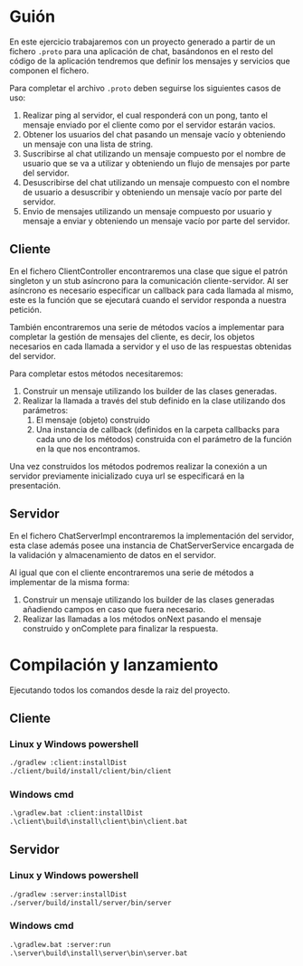 # Guión

En este ejercicio trabajaremos con un proyecto generado a partir de un fichero ```.proto``` para una aplicación de chat, basándonos en el resto del código de la aplicación tendremos que definir los mensajes y servicios que componen el fichero.

Para completar el archivo ```.proto``` deben seguirse los siguientes casos de uso:
1. Realizar ping al servidor, el cual responderá con un pong, tanto el mensaje enviado por el cliente como por el servidor estarán vacios.
2. Obtener los usuarios del chat pasando un mensaje vacío y obteniendo un mensaje con una lista de string.
3. Suscribirse al chat utilizando un mensaje compuesto por el nombre de usuario que se va a utilizar y obteniendo un flujo de mensajes por parte del servidor.
4. Desuscribirse del chat utilizando un mensaje compuesto con el nombre de usuario a desuscribir y obteniendo un mensaje vacío por parte del servidor.
5. Envio de mensajes utilizando un mensaje compuesto por usuario y mensaje a enviar y obteniendo un mensaje vacío por parte del servidor.
## Cliente
En el fichero ClientController encontraremos una clase que sigue el patrón singleton y un stub asíncrono para la comunicación cliente-servidor. Al ser asíncrono es necesario especificar un callback para cada llamada al mismo, este es la función que se ejecutará cuando el servidor responda a nuestra petición. 

También encontraremos una serie de métodos vacíos a implementar para completar la gestión de mensajes del cliente, es decir, los objetos necesarios en cada llamada a servidor y el uso de las respuestas obtenidas del servidor.

Para completar estos métodos necesitaremos:

1. Construir un mensaje utilizando los builder de las clases generadas.
2. Realizar la llamada a través del stub definido en la clase utilizando dos parámetros:
   1. El mensaje (objeto) construido
   2. Una instancia de callback (definidos en la carpeta callbacks para cada uno de los métodos) construida con el parámetro de la función en la que nos encontramos.

Una vez construidos los métodos podremos realizar la conexión a un servidor previamente inicializado cuya url se especificará en la presentación.
## Servidor

En el fichero ChatServerImpl encontraremos la implementación del servidor, esta clase además posee una instancia de ChatServerService encargada de la validación y almacenamiento de datos en el servidor.

Al igual que con el cliente encontraremos una serie de métodos a implementar de la misma forma:
1. Construir un mensaje utilizando los builder de las clases generadas añadiendo campos en caso que fuera necesario.
2. Realizar las llamadas a los métodos onNext pasando el mensaje construido y onComplete para finalizar la respuesta.

# Compilación y lanzamiento

Ejecutando todos los comandos desde la raiz del proyecto.

## Cliente
### Linux y Windows powershell
```bash
./gradlew :client:installDist
./client/build/install/client/bin/client
```
### Windows cmd
```bat
.\gradlew.bat :client:installDist
.\client\build\install\client\bin\client.bat
```

## Servidor
### Linux y Windows powershell
```bash
./gradlew :server:installDist
./server/build/install/server/bin/server
```
### Windows cmd
```bat
.\gradlew.bat :server:run
.\server\build\install\server\bin\server.bat
```
